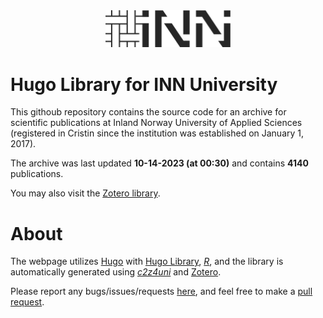 
<!-- README.md is generated from README.Rmd. Please edit that file -->

<div style="max-width: 800px;">

<div style="width:100%; text-align:center;">

<a href="https://www.inn.no/">
<img src="static/images/logo.svg" alt="INN-logo" 
style="width:200px;text-align:center;margin:0 auto;"/></a>

</div>

# Hugo Library for INN University

This githoub repository contains the source code for an archive for
scientific publications at Inland Norway University of Applied Sciences
(registered in Cristin since the institution was established on January
1, 2017).

The archive was last updated **10-14-2023 (at 00:30)** and contains
**4140** publications.

You may also visit the [Zotero
library](https://www.zotero.org/groups/5022929/hinn/library).

# About

The webpage utilizes [Hugo](https://gohugo.io/) with [Hugo
Library](https://github.com/oeysan/hugo-library),
[*R*](https://www.r-project.org/), and the library is automatically
generated using [*c2z4uni*](https://oeysan.github.io/c2z4uni/) and
[Zotero](https://www.zotero.org/).

Please report any bugs/issues/requests
[here](https://github.com/oeysan/c2z4inn/issues/), and feel free to make
a [pull request](https://github.com/oeysan/c2z4inn/pulls).

</div>
